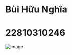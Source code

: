 # Bùi Hữu Nghĩa
# 22810310246

![image](https://github.com/user-attachments/assets/80b4f0f7-c4f1-4dc5-81aa-7c3403978c0d)
